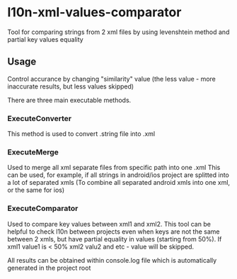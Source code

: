 # l10n-xml-values-comparator
Tool for comparing strings  from 2 xml files by using levenshtein method and partial key values equality

## Usage
Control accurance by changing "similarity" value (the less value - more inaccurate results, but less values skipped)

There are three main executable methods.

### ExecuteConverter
This method is used to convert .string file into .xml

### ExecuteMerge
Used to merge all xml separate files from specific path into one .xml
This can be used, for example, if all strings in android/ios project are splitted into a lot of separated xmls (To combine all separated android xmls into one xml, or the same for ios)

### ExecuteComparator
Used to compare key values between xml1 and xml2.
This tool can be helpful to check l10n between projects even when keys are not the same between 2 xmls, but have partial equality in values (starting from 50%). 
If xml1 value1 is < 50% xml2 valu2 and etc - value will be skipped.

All results can be obtained within console.log file which is automatically generated in the project root

